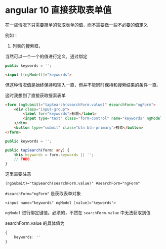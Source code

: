 # angular 10 直接获取表单值

在一些情况下只需要简单的获取表单的值，而不需要做一些不必要的值定义


例如：

1. 列表的搜索框，

当然可以一个一个的值进行定义，通过绑定 


```ts
public keywords = '';
```

```html
<input [(ngModel)]="keywords">
```

但这种情况值是始终保持和输入一直，但并不能同时保持和搜索结果的条件一直。


这时我想到了直接获取搜索表单

```html
<form (ngSubmit)="tapSearch(searchForm.value)" #searchForm="ngForm">
    <div class="input-group">
        <label for="keywords">标题</label>
        <input type="text" class="form-control" name="keywords" ngModel id="keywords" placeholder="搜索标题" [value]="keywords">
    </div>
    <button type="submit" class="btn btn-primary">搜索</button>
</form>
```

```ts
public keywords = '';

public tapSearch(form: any) {
    this.keywords = form.keywords || '';
    // TODO
}
```

这里需要注意

```html
(ngSubmit)="tapSearch(searchForm.value)" #searchForm="ngForm"
```
`#searchForm="ngForm"` 是获取表单对象

```
<input name="keywords" ngModel [value]="keywords">
```
`ngModel` 进行绑定键值，必须的，不然在 `searchForm.value` 中无法获取到值

searchForm.value 的具体值为
```ts
{
    keywords: ''
}
```